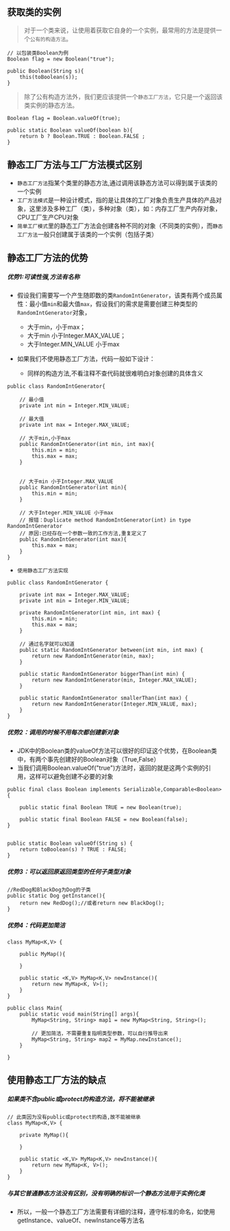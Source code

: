 ## 获取类的实例
> 对于一个类来说，让使用着获取它自身的一个实例，最常用的方法是提供一个`公有的构造方法`。

```
// 以包装类Boolean为例
Boolean flag = new Boolean("true");

public Boolean(String s){
    this(toBoolean(s));
}
```

> 除了公有构造方法外，我们更应该提供一个`静态工厂方法`，它只是一个返回该类实例的静态方法。

```
Boolean flag = Boolean.valueOf(true);

public static Boolean valueOf(boolean b){
    return b ? Boolean.TRUE : Boolean.FALSE ;
}
```

## 静态工厂方法与工厂方法模式区别
- `静态工厂方法`指某个类里的静态方法,通过调用该静态方法可以得到属于该类的一个实例
- `工厂方法模式`是一种设计模式，指的是让具体的工厂对象负责生产具体的产品对象，这里涉及多种工厂（类），多种对象（类），如：内存工厂生产内存对象，CPU工厂生产CPU对象
- `简单工厂模式`里的静态工厂方法会创建各种不同的对象（不同类的实例），而`静态工厂方法`一般只创建属于该类的一个实例（包括子类）

## 静态工厂方法的优势
##### 优势1:可读性强,方法有名称
- 假设我们需要写一个产生随即数的类`RandomIntGenerator`，该类有两个成员属性：最小值`min`和最大值`max`，假设我们的需求是需要创建三种类型的`RandomIntGenerator`对象，
    - 大于min，小于max；
    - 大于min 小于Integer.MAX_VALUE；
    - 大于Integer.MIN_VALUE 小于max

- 如果我们不使用静态工厂方法，代码一般如下设计：
    - 同样的构造方法,不看注释不查代码就很难明白对象创建的具体含义

```
public class RandomIntGenerator{

    // 最小值
    private int min = Integer.MIN_VALUE;

    // 最大值
    private int max = Integer.MAX_VALUE;

    // 大于min,小于max
    public RandomIntGenerator(int min, int max){
        this.min = min;
        this.max = max;
    }


    // 大于min 小于Integer.MAX_VALUE
    public RandomIntGenerator(int min){
        this.min = min;
    }

    // 大于Integer.MIN_VALUE 小于max
    // 报错：Duplicate method RandomIntGenerator(int) in type RandomIntGenerator
    // 原因:已经存在一个参数一致的工作方法,重复定义了
    public RandomIntGenerator(int max){
        this.max = max;
    }
}
```
- `使用静态工厂方法实现`

```
public class RandomIntGenerator {

    private int max = Integer.MAX_VALUE;
    private int min = Integer.MIN_VALUE;

    private RandomIntGenerator(int min, int max) {
        this.min = min;
        this.max = max;
    }

    // 通过名字就可以知道
    public static RandomIntGenerator between(int min, int max) {
        return new RandomIntGenerator(min, max);
    }

    public static RandomIntGenerator biggerThan(int min) {
        return new RandomIntGenerator(min, Integer.MAX_VALUE);
    }

    public static RandomIntGenerator smallerThan(int max) {
        return new RandomIntGenerator(Integer.MIN_VALUE, max);
    }
}
```
##### 优势2：调用的时候不用每次都创建新对象
- JDK中的Boolean类的valueOf方法可以很好的印证这个优势，在Boolean类中，有两个事先创建好的Boolean对象（True,False）
- 当我们调用Boolean.valueOf("true")方法时，返回的就是这两个实例的引用，这样可以避免创建不必要的对象

```
public final class Boolean implements Serializable,Comparable<Boolean>{

    public static final Boolean TRUE = new Boolean(true);

    public static final Boolean FALSE = new Boolean(false);
}


public static Boolean valueOf(String s) {
    return toBoolean(s) ? TRUE : FALSE;
}
```
##### 优势3：可以返回原返回类型的任何子类型对象

```
//RedDog和BlackDog为Dog的子类
public static Dog getInstance(){
    return new RedDog();//或者return new BlackDog();
}
```

##### 优势4：代码更加简洁

```
class MyMap<K,V> {

    public MyMap(){

    }

    public static <K,V> MyMap<K,V> newInstance(){
        return new MyMap<K, V>();
    }
}

public class Main{
    public static void main(String[] args){
        MyMap<String, String> map1 = new MyMap<String, String>();

        // 更加简洁，不需要重复指明类型参数，可以自行推导出来
        MyMap<String, String> map2 = MyMap.newInstance();
    }

}
```

## 使用静态工厂方法的缺点
##### 如果类不含public或protect的构造方法，将不能被继承

```
// 此类因为没有public或protect的构造,故不能被继承
class MyMap<K,V> {

    private MyMap(){

    }

    public static <K,V> MyMap<K,V> newInstance(){
        return new MyMap<K, V>();
    }
}
```

##### 与其它普通静态方法没有区别，没有明确的标识一个静态方法用于实例化类
- 所以，一般一个静态工厂方法需要有详细的注释，遵守标准的命名，如使用getInstance、valueOf、newInstance等方法名






######
